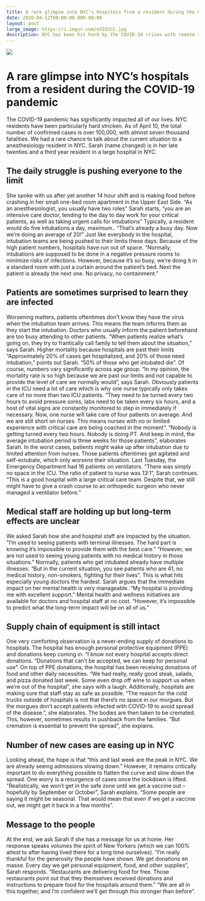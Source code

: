 ```yaml
---
title: A rare glimpse into NYC’s hospitals from a resident during the COVID-19 pandemic
date: 2020-04-12T08:00:00.000-08:00
layout: post
large_image: https://i.imgur.com/eVZdJcC.jpg
description: NYC has been hit hard by the COVID-19 crises with remote studying and learning implement several weeks ago. Read this medical resident's first account of what is going on.
---
```


<img class="img-fluid" src="https://i.imgur.com/eVZdJcC.jpg">

# A rare glimpse into NYC’s hospitals from a resident during the COVID-19 pandemic

The COVID-19 pandemic has significantly impacted all of our lives. NYC residents have been particularly hard stricken. As of April 10, the total number of confirmed cases is over 100,000, with almost seven thousand fatalities.
We had a rare chance to talk about the current situation to a anesthesiology resident in NYC. Sarah (name changed) is in her late twenties and a third year resident in a large hospital in NYC.

## The daily struggle is pushing everyone to the limit

She spoke with us after  yet another 14 hour shift and is making food before crashing in her small one-bed room apartment in the Upper East Side. 
“As an anesthesiologist, you usually have two roles” Sarah starts, “you are an intensive care doctor, tending to the day to day work for your critical patients, as well as taking urgent calls for intubations”
Typically, a resident would do five intubations a day, maximum.. “That’s already a busy day. Now we’re doing an average of 20!” 
Just like everybody in the hospital, intubation teams are being pushed to their limits these days.
Because of the high patient numbers, hospitals have run out of space. “Normally, intubations are supposed to be done in a negative pressure rooms to minimize risks of infections. However, because it’s so busy, we’re doing it in a standard room with just a curtain around the patient’s bed. Next the patient is already the next one. No privacy, no containment.”

## Patients are sometimes surprised to learn they are infected

Worsening matters, patients oftentimes don’t know they have the virus when the intubation team arrives. This means the team informs them as they start the intubation. Doctors who usually inform the patient beforehand are too busy attending to other patients. 
“When patients realize what’s going on, they try to frantically call family to tell them about the situation,” says Sarah. 
Higher mortality because hospitals are past their limits
“Approximately 20% of cases get hospitalized, and 20% of those need intubation,” points out Sarah. “50% of those who get intubated die”. Of course, numbers vary significantly across age group. 
“In my opinion, the mortality rate is so high because we are past our limits and not capable to provide the level of care we normally would”, says Sarah.
Obviously patients in the ICU need a lot of care which is why one nurse typically only takes care of no more than two ICU patients. 
“They need to be turned every two hours to avoid pressure sores, labs need to be taken every six hours, and a host of vital signs are constantly monitored to step in immediately if necessary. Now, one nurse will take care of four patients on average. And we are still short on nurses. This means nurses with no or limited experience with critical care are being coached in the moment”.
“Nobody is getting turned every two hours. Nobody is doing PT. And keep in mind, the average intubation period is three weeks for those patients”, elaborates Sarah.
In the worst cases, patients might wake up after intubation due to limited attention from nurses. Those patients oftentimes get agitated and self-extubate, which only worsens their situation. 
Last Tuesday, the Emergency Department had 16 patients on ventilators. “There was simply no space in the ICU. The ratio of patient to nurse was 13:1”, Sarah continues. 
“This is a good hospital with a large critical care team. Despite that, we still might have to give a crash course to an orthopedic surgeon who never managed a ventilator before.”

## Medical staff are holding up but long-term effects are unclear

We asked Sarah how she and hospital staff are impacted by the situation.
“I’m used to seeing patients with terminal illnesses. The hard part is knowing it’s impossible to provide them with the best care.” 
“However, we are not used to seeing young patients with no medical history in those situations.” Normally, patients who get intubated already have multiple illnesses. “But in the current situation, you see patients who are 41, no medical history, non-smokers, fighting for their lives”.
This is what hits especially young doctors the hardest. Sarah argues that the immediate impact on her mental health is very manageable. “My hospital is providing me with excellent support.” Mental health and wellness initiatives are available for doctors and hospital staff at no cost.
“However, it’s impossible to predict what the long-term impact will be on all of us.” 

## Supply chain of equipment is still intact

One very comforting observation is a never-ending supply of donations to hospitals. The hospital has enough personal protective equipment (PPE) and donations keep coming in. “I know not every hospital accepts direct donations. “Donations that can’t be accepted, we can keep for personal use”.
On top of PPE donations, the hospital has been receiving donations of food and other daily necessities. “We had really, really good steak, salads, and pizza donated last week. Some even drop off wine to support us when we’re out of the hospital”, she says with a laugh. 
Additionally, hospitals are making sure that staff stay as safe as possible. “The reason for the cold trucks outside of hospitals is not that there’s no space in our morgues. But the morgues don’t accept patients infected with COVID-19 to avoid spread of the disease.”, she elaborates.
The bodies are then taken to be cremated. This, however, sometimes results in pushback from the families. “But cremation is essential to prevent the spread”, she explains. 


## Number of new cases are easing up in NYC

Looking ahead, the hope is that “this and last week are the peak in NYC. We are already seeing admissions slowing down.” However, it remains critically important to do everything possible to flatten the curve and slow down the spread.
One worry is a resurgence of cases once the lockdown is lifted. ”Realistically, we won’t get in the safe zone until we get a vaccine out – hopefully by September or October”, Sarah explains. “Some people are saying it might be seasonal. That would mean that even if we get a vaccine out, we might get it back in a few months”.

## Message to the people

At the end, we ask Sarah if she has a message for us at home. Her response speaks volumes the spirit of New Yorkers (which we can 100% attest to after having lived there for a long time ourselves).
“I’m really thankful for the generosity the people have shown. We get donations en masse. Every day we get personal equipment, food, and other supplies”, Sarah responds. “Restaurants are delivering food for free. Those restaurants point out that they themselves received donations and instructions to prepare food for the hospitals around them.”
“We are all in this together, and I’m confident we’ll get through this stronger than before”.
